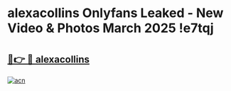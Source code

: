 # alexacollins Onlyfans Leaked - New Video & Photos March 2025 !e7tqj

# <h2><a href="https://51tiqd.iuczelnia.edu.pl?title=alexacollins&ref=e7tqj">🔗👉 🔴 alexacollins</a></h2>

[![acn](https://github.com/user-attachments/assets/0f9c940e-d8b0-45ae-aac7-cd30a18b3e1c)](https://51tiqd.iuczelnia.edu.pl?title=alexacollins&ref=e7tqj)

